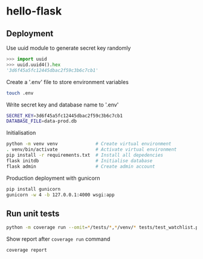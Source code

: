 # hello-flask

## Deployment

Use uuid module to generate secret key randomly

```python
>>> import uuid
>>> uuid.uuid4().hex
'3d6f45a5fc12445dbac2f59c3b6c7cb1'
```

Create a '.env' file to store environment variables

```sh
touch .env
```

Write secret key and database name to '.env'

```sh
SECRET_KEY=3d6f45a5fc12445dbac2f59c3b6c7cb1
DATABASE_FILE=data-prod.db
```

Initialisation

```sh
python -m venv venv              # Create virtual environment
. venv/bin/activate              # Activate virtual environment
pip install -r requirements.txt  # Install all depedencies
flask initdb                     # Initialise database
flask admin                      # Create admin account
```

Production deployment with gunicorn

```sh
pip install gunicorn
gunicorn -w 4 -b 127.0.0.1:4000 wsgi:app
```

## Run unit tests

```sh
python -m coverage run --omit=*/tests/*,*/venv/* tests/test_watchlist.py
```

Show report after `coverage run` command

```sh
coverage report
```
